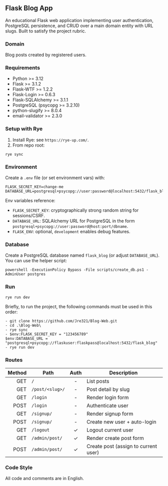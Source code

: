 ## Flask Blog App

An educational Flask web application implementing user authentication, PostgreSQL persistence, and CRUD over a main domain entity with URL slugs. Built to satisfy the project rubric.

### Domain
Blog posts created by registered users.

### Requirements
- Python >= 3.12
- Flask >= 3.1.2
- Flask-WTF >= 1.2.2
- Flask-Login >= 0.6.3
- Flask-SQLAlchemy >= 3.1.1
- PostgreSQL (psycopg >= 3.2.10)
- python-slugify >= 8.0.4
- email-validator >= 2.3.0

### Setup with Rye
1. Install Rye: see `https://rye-up.com/`.
2. From repo root:
```
rye sync
```

### Environment
Create a `.env` file (or set environment vars) with:
```
FLASK_SECRET_KEY=change-me
DATABASE_URL=postgresql+psycopg://user:password@localhost:5432/flask_blog
```

Env variables reference:
- `FLASK_SECRET_KEY`: cryptographically strong random string for sessions/CSRF.
- `DATABASE_URL`: SQLAlchemy URL for PostgreSQL in the form `postgresql+psycopg://user:password@host:port/dbname`.
- `FLASK_ENV`: optional, `development` enables debug features.

### Database
Create a PostgreSQL database named `flask_blog` (or adjust `DATABASE_URL`).
You can use the helper script:
```
powershell -ExecutionPolicy Bypass -File scripts/create_db.ps1 -AdminUser postgres
```

### Run
```
rye run dev
```
Briefly, to run the project, the following commands must be used in this order:
```
- git clone https://github.com/Jre321/Blog-Web.git
- cd .\Blog-Web\
- rye sync
- $env:FLASK_SECRET_KEY = "123456789"
$env:DATABASE_URL = "postgresql+psycopg://flaskuser:flaskpass@localhost:5432/flask_blog"
- rye run dev
```


### Routes
| Method | Path               | Auth | Description                         |
|-------:|--------------------|:----:|-------------------------------------|
| GET    | `/`                |  -   | List posts                          |
| GET    | `/post/<slug>/`    |  -   | Post detail by slug                 |
| GET    | `/login`           |  -   | Render login form                   |
| POST   | `/login`           |  -   | Authenticate user                   |
| GET    | `/signup/`         |  -   | Render signup form                  |
| POST   | `/signup/`         |  -   | Create new user + auto-login        |
| GET    | `/logout`          |  ✓   | Logout current user                 |
| GET    | `/admin/post/`     |  ✓   | Render create post form             |
| POST   | `/admin/post/`     |  ✓   | Create post (assign to current user)|

### Code Style
All code and comments are in English.
